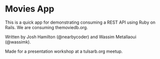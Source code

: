 # Movies App

This is a quick app for demonstrating consuming a REST API using Ruby on Rails. We are consuming themoviedb.org.

Written by Josh Hamilton (@nearbycoder) and Wassim Metallaoui (@wassimk).

Made for a presentation workshop at a tulsarb.org meetup.
